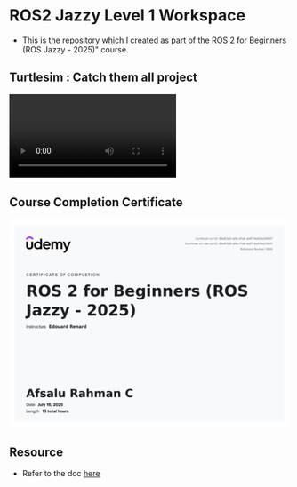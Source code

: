 # ROS2 Jazzy Level 1 Workspace

* This is the repository which I created as part of the ROS 2 for Beginners (ROS Jazzy - 2025)" course.

## Turtlesim : Catch them all project

<video controls src="Results/Turtlesim_catch_them_all_g_b.mp4" title="Preview of turtlesim catch them all"></video>

<!-- [![Watch the demo](Results/Project_frame.png)](https://www.linkedin.com/posts/afsalu-rahman-c_ros2-rosjazzy-robotics-activity-7352510482953486336--Z5g) -->

## Course Completion Certificate
![alt text](<Results/ROS 2 L1 Certificate.jpg>)

## Resource
* Refer to the doc [here](https://docs.google.com/document/d/1n1nGljHSqtT0ggLKQivIvR39islQ8wN80_s1tpmBbhU/edit?usp=sharing)

